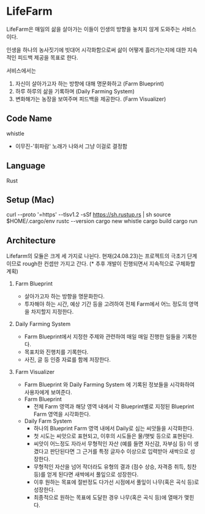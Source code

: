 # LifeFarm

LifeFarm은 매일의 삶을 살아가는 이들이 인생의 방향을 놓치지 않게 도와주는 서비스이다.

인생을 하나의 농사짓기에 빗대어 시각화함으로써
삶이 어떻게 흘러가는지에 대한 지속적인 피드백 제공을 목표로 한다.

서비스에서는

1. 자신이 살아가고자 하는 방향에 대해 명문화하고 (Farm Blueprint)
2. 하루 하루의 삶을 기록하며 (Daily Farming System)
3. 변화해가는 농장을 보여주며 피드백을 제공한다. (Farm Visualizer)

## Code Name

whistle

- 이무진-'휘파람' 노래가 나와서 그냥 이걸로 결정함

## Language

Rust

## Setup (Mac)

curl --proto '=https' --tlsv1.2 -sSf https://sh.rustup.rs | sh
source $HOME/.cargo/env
rustc --version
cargo new whistle
cargo build
cargo run

## Architecture

Lifefarm의 모듈은 크게 세 가지로 나뉜다.
현재(24.08.23)는 프로젝트의 극초기 단계이므로 rough한 컨셉만 가지고 간다.
(\* 추후 개발이 진행되면서 지속적으로 구체화할 계획)

1. Farm Blueprint

   - 살아가고자 하는 방향을 명문화한다.
   - 투자해야 하는 시간, 예상 기간 등을 고려하여 전체 Farm에서 어느 정도의 영역을 차지할지 지정한다.

2. Daily Farming System

   - Farm Blueprint에서 지정한 주제와 관련하여 매일 매일 진행한 일들을 기록한다.
   - 목표치와 진행치를 기록한다.
   - 사진, 글 등 인증 자료를 함께 저장한다.

3. Farm Visualizer
   - Farm Blueprint 와 Daily Farming System 에 기록된 정보들을 시각화하여 사용자에게 보여준다.
   - Farm Blueprint
     - 전체 Farm 영역과 해당 영역 내에서 각 Blueprint별로 지정된 Blueprint Farm 영역을 시각화한다.
   - Daily Farm System
     - 하나의 Blueprint Farm 영역 내에서 Daily로 심는 씨앗들을 시각화한다.
     - 첫 시도는 씨앗으로 표현되고, 이후의 시도들은 물/햇빛 등으로 표현된다.
     - 씨앗이 어느정도 자라서 무형적인 자산 (예를 들면 자신감, 자부심 등) 이 생겼다고 판단된다면 그 근거를 특정 글자수 이상으로 입력받아 새싹으로 성장한다.
     - 무형적인 자산을 넘어 작더라도 유형의 결과 (점수 상승, 자격증 취득, 칭찬 등)를 얻게 된다면 새싹에서 풀잎으로 성장한다.
     - 이후 원하는 목표에 절반정도 다가선 시점에서 풀잎이 나무(혹은 곡식 등)로 성장한다.
     - 최종적으로 원하는 목표에 도달한 경우 나무(혹은 곡식 등)에 열매가 맺힌다.
